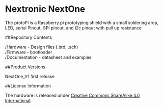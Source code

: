 # Nextronic NextOne
  

The protoPi is a Raspberry pi prototyping shield with a small soldering area, LED, serial Pinout, SPI pinout, and i2c pinout with pull up resistance


##Repository Contents

/Hardware - Design files (.brd, .sch)  
/Firmware - bootloader  
/Documentation - datasheet and examples

##Product Versions

NextOne_V1 first release

##License Information

The hardware is released under [Creative Commons ShareAlike 4.0 International](https://creativecommons.org/licenses/by-sa/4.0/).
